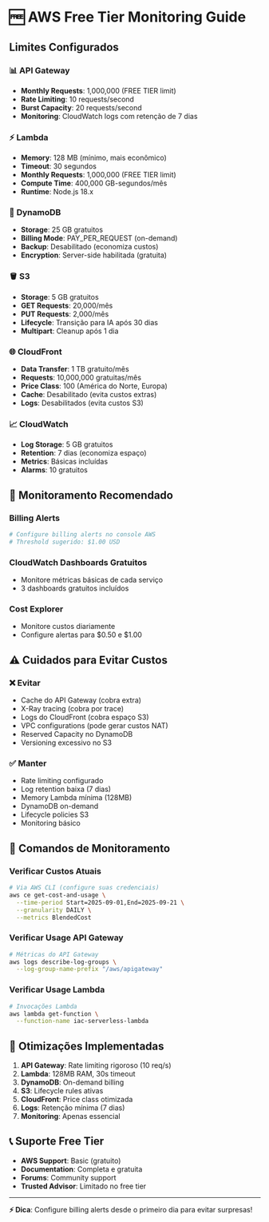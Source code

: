 # 🆓 AWS Free Tier Monitoring Guide

## Limites Configurados

### 📊 **API Gateway**
- **Monthly Requests**: 1,000,000 (FREE TIER limit)
- **Rate Limiting**: 10 requests/second
- **Burst Capacity**: 20 requests/second
- **Monitoring**: CloudWatch logs com retenção de 7 dias

### ⚡ **Lambda**
- **Memory**: 128 MB (mínimo, mais econômico)
- **Timeout**: 30 segundos
- **Monthly Requests**: 1,000,000 (FREE TIER limit)
- **Compute Time**: 400,000 GB-segundos/mês
- **Runtime**: Node.js 18.x

### 💾 **DynamoDB**
- **Storage**: 25 GB gratuitos
- **Billing Mode**: PAY_PER_REQUEST (on-demand)
- **Backup**: Desabilitado (economiza custos)
- **Encryption**: Server-side habilitada (gratuita)

### 🪣 **S3**
- **Storage**: 5 GB gratuitos
- **GET Requests**: 20,000/mês
- **PUT Requests**: 2,000/mês
- **Lifecycle**: Transição para IA após 30 dias
- **Multipart**: Cleanup após 1 dia

### 🌐 **CloudFront**
- **Data Transfer**: 1 TB gratuito/mês
- **Requests**: 10,000,000 gratuitas/mês
- **Price Class**: 100 (América do Norte, Europa)
- **Cache**: Desabilitado (evita custos extras)
- **Logs**: Desabilitados (evita custos S3)

### 📈 **CloudWatch**
- **Log Storage**: 5 GB gratuitos
- **Retention**: 7 dias (economiza espaço)
- **Metrics**: Básicas incluídas
- **Alarms**: 10 gratuitos

## 🚨 Monitoramento Recomendado

### Billing Alerts
```bash
# Configure billing alerts no console AWS
# Threshold sugerido: $1.00 USD
```

### CloudWatch Dashboards Gratuitos
- Monitore métricas básicas de cada serviço
- 3 dashboards gratuitos incluídos

### Cost Explorer
- Monitore custos diariamente
- Configure alertas para $0.50 e $1.00

## ⚠️ Cuidados para Evitar Custos

### ❌ **Evitar**
- Cache do API Gateway (cobra extra)
- X-Ray tracing (cobra por trace)
- Logs do CloudFront (cobra espaço S3)
- VPC configurations (pode gerar custos NAT)
- Reserved Capacity no DynamoDB
- Versioning excessivo no S3

### ✅ **Manter**
- Rate limiting configurado
- Log retention baixa (7 dias)
- Memory Lambda mínima (128MB)
- DynamoDB on-demand
- Lifecycle policies S3
- Monitoring básico

## 📱 Comandos de Monitoramento

### Verificar Custos Atuais
```bash
# Via AWS CLI (configure suas credenciais)
aws ce get-cost-and-usage \
  --time-period Start=2025-09-01,End=2025-09-21 \
  --granularity DAILY \
  --metrics BlendedCost
```

### Verificar Usage API Gateway
```bash
# Métricas do API Gateway
aws logs describe-log-groups \
  --log-group-name-prefix "/aws/apigateway"
```

### Verificar Usage Lambda
```bash
# Invocações Lambda
aws lambda get-function \
  --function-name iac-serverless-lambda
```

## 🎯 Otimizações Implementadas

1. **API Gateway**: Rate limiting rigoroso (10 req/s)
2. **Lambda**: 128MB RAM, 30s timeout
3. **DynamoDB**: On-demand billing
4. **S3**: Lifecycle rules ativas
5. **CloudFront**: Price class otimizada
6. **Logs**: Retenção mínima (7 dias)
7. **Monitoring**: Apenas essencial

## 📞 Suporte Free Tier

- **AWS Support**: Basic (gratuito)
- **Documentation**: Completa e gratuita
- **Forums**: Community support
- **Trusted Advisor**: Limitado no free tier

---

**⚡ Dica**: Configure billing alerts desde o primeiro dia para evitar surpresas!